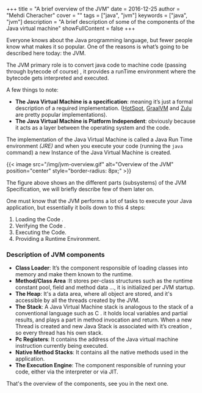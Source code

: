 +++
title = "A brief overview of the JVM"
date = 2016-12-25
author = "Mehdi Cheracher"
cover = ""
tags = ["java", "jvm"]
keywords = ["java", "jvm"]
description = "A brief description of some of the components of the Java virtual machine"
showFullContent = false
+++

Everyone knows about the Java programming language, but fewer people know what makes it so popular. One of the reasons is what’s going to be described here today: the JVM.

The JVM primary role is to convert java code to machine code (passing through bytecode of course) , it provides a runTime environment where the bytecode gets interpreted and executed. 

A few things to note:

- **The Java Virtual Machine is a specification**: meaning it’s just a formal description of a required  implementation. ([HotSpot](https://www.oracle.com/technetwork/java/hotspotfaq-138619.html), [GraalVM](https://graalvm.org) and [Zulu](https://www.azul.com/downloads/zulu-community/?&architecture=x86-64-bit&package=jdk) are pretty popular implementations).
- **The Java Virtual Machine is Platform Independent**: obviously because it acts as a layer between the operating system and the code.

The implementation of the Java Virtual Machine is called a Java Run Time environment *(JRE)* and when you execute your code (running the `java` command) a new Instance of the Java Virtual Machine is created.

{{< image src="/img/jvm-overview.gif" alt="Overview of the JVM" position="center" style="border-radius: 8px;" >}}

The figure above shows an the different parts (subsystems) of the JVM Specification,
we will briefly describe few of them later on.

One must know that the JVM performs a lot of tasks to execute your Java application, but essentially 
it boils down to this 4 steps:

1. Loading the Code .
2. Verifying the Code .
3. Executing the Code.
4. Providing a Runtime Environment.

### Description of JVM components

- **Class Loader**: It’s the component responsible of loading classes into memory and make them known to the runtime.
- **Method/Class Area** :It stores per-class structures such as the runtime constant pool, field and method data ..., it is initialized per JVM startup.
- **The Heap**: It's a data area, where all object are stored, and it's accessible by all the threads created by the JVM.
- **The Stack**: A Java Virtual Machine stack is analogous to the stack of a conventional language such as C . it holds local variables and partial results, and plays a part in method invocation and return.
When a new Thread is created and new Java Stack is associated with it’s creation , so every thread has his own stack.
- **Pc Registers**: It contains the address of the Java virtual machine instruction currently being executed.
- **Native Method Stacks**: It contains all the native methods used in the application.
- **The Execution Engine**: The component responsible of running your code, either via the interpreter or via JIT.

That's the overview of the components, see you in the next one.